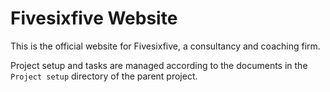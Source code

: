 # Fivesixfive Website

This is the official website for Fivesixfive, a consultancy and coaching firm.

Project setup and tasks are managed according to the documents in the `Project setup` directory of the parent project. 
